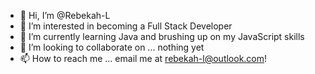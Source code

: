 - 👋 Hi, I’m @Rebekah-L
- 👀 I’m interested in becoming a Full Stack Developer
- 🌱 I’m currently learning Java and brushing up on my JavaScript skills
- 💞️ I’m looking to collaborate on ... nothing yet
- 📫 How to reach me ... email me at rebekah-l@outlook.com!

<!---
Rebekah-L/Rebekah-L is a ✨ special ✨ repository because its `README.md` (this file) appears on your GitHub profile.
You can click the Preview link to take a look at your changes.
--->
